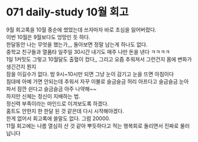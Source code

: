 # 071 daily-study 10월 회고  
9월 회고록을 10월 중순에 썼었는데 쓰자마자 바로 초심을 잃어버렸다.  
이번 10월은 9월보다도 엉망인 듯 하다.  
한달동안 나는 무엇을 했는가,,, 돌아보면 정말 남는게 하나도 없다.  
중학교 친구들과 열품타 일주일 30시간 내기도 매주 나만 돈을 낸다 ㅋㅋㅋㅋ  
1일 1커밋도 그렇고 10월달도 출혈이 컸다,, 
그리고 요즘 추워져서 그런건지 몸에 변화가 생긴건지 뭔지  
잠을 이길수가 없다. 밤 9시~10시만 되면 그냥 눈이 감기고 눈을 뜨면 아침이다  
침대에 아예 가면 안되는데 추워서 자꾸 이불로 슬금슬금 허리 아프다고 슬금슬금 눈아파서 잠깐 쉰다고 슬금슬금 아주 나약해~~  
하지만 신체는 정신이 지배하는 법.  
정신력 부족이라는 마인드로 이겨보도록 하겠다.  
홈트도 안한지 한 한달 된 것 같은데 다시 시작해야겠다.  
한게 없어서 회고록에 쓸말도 없다. 그럼 20000.  
11월 회고에는 나름 열심히 산 것 같아 뿌듯하다고 적는 행복회로 돌리면서 진짜로 물러납니다
